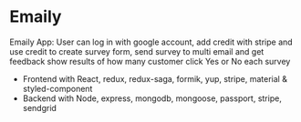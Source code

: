 # Emaily

Emaily App: User can log in with google account, add credit with stripe and use credit to create survey form, send survey to multi email and get feedback show results of how many customer click Yes or No each survey

- Frontend with React, redux, redux-saga, formik, yup, stripe, material & styled-component
- Backend with Node, express, mongodb, mongoose, passport, stripe, sendgrid

